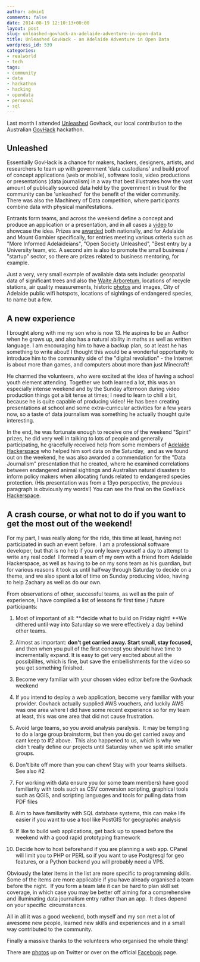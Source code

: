 ```yaml
---
author: admin1
comments: false
date: 2014-08-19 12:10:13+00:00
layout: post
slug: unleashed-govhack-an-adelaide-adventure-in-open-data
title: Unleashed GovHack - an Adelaide Adventure in Open Data
wordpress_id: 539
categories:
- realworld
- tech
tags:
- community
- data
- hackathon
- hacking
- opendata
- personal
- sql
---
```


Last month I attended [Unleashed](http://uladl.com) Govhack, our local contribution to the Australian [GovHack](http://www.govhack.org/) hackathon.


## Unleashed


Essentially GovHack is a chance for makers, hackers, designers, artists, and researchers to team up with government 'data custodians' and build proof of concept applications (web or mobile), software tools, video productions or presentations (data journalism) in a way that best illustrates how the vast amount of publically sourced data held by the government in trust for the community can be 'unleashed' for the benefit of the wider community. There was also the Machinery of Data competition, where participants combine data with physical manifestations.

Entrants form teams, and across the weekend define a concept and produce an application or a presentation, and in all cases a [video](http://hackerspace.govhack.org/project-videos) to showcase the idea. Prizes are [awarded](http://uladl.com/unleashed-2014-winners/) both nationally, and for Adelaide and Mount Gambier specifically, for entries meeting various criteria such as "More Informed Adelaideians", "Open Society Unleashed", "Best entry by a University team, etc. A second aim is also to promote the small business / "startup" sector, so there are prizes related to business mentoring, for example.

Just a very, very small example of available data sets include: geospatial data of significant trees and also the [Waite Arboretum](http://data.sa.gov.au/dataset/waite-arboretum-catalogue), locations of recycle stations, air quality measurements, historic [photos](http://data.sa.gov.au/dataset/historic-photos-of-adelaide) and images, City of Adelaide public wifi hotspots, locations of sightings of endangered species, to name but a few.


## A new experience


I brought along with me my son who is now 13. He aspires to be an Author when he grows up, and also has a natural ability in maths as well as written language. I am encouraging him to have a backup plan, so at least he has something to write about! I thought this would be a wonderful opportunity to introduce him to the community side of the "digital revolution" - the Internet is about more than games, and computers about more than just Minecraft!

He charmed the volunteers, who were excited at the idea of having a school youth element attending. Together we both learned a lot, this was an especially intense weekend and by the Sunday afternoon during video production things got a bit tense at times; I need to learn to chill a bit, because he is quite capable of producing video! He has been creating presentations at school and some extra-curricular activities for a few years now, so a taste of data journalism was something he actually thought quite interesting.

In the end, he was fortunate enough to receive one of the weekend "Spirit" prizes, he did very well in talking to lots of people and generally participating, he gracefully received help from some members of [Adelaide Hackerspace](http://hackerspace-adelaide.org.au/) who helped him sort data on the Saturday,  and as we found out on the weekend, he was also awarded a commendation for the "Data Journalism" presentation that he created, where he examined correlations between endangered animal sightings and Australian natural disasters to inform policy makers when allocating funds related to endangered species protection. (His presentation was from a 13yo perspective, the previous paragraph is obviously my words!) You can see the final on the GovHack [Hackerspace](http://hackerspace.govhack.org/content/endangered-speciesnatural-disasters).


## A crash course, or what not to do if you want to get the most out of the weekend!


For my part, I was really along for the ride, this time at least, having not participated in such an event before.  I am a professional software developer, but that is no help if you only leave yourself a day to attempt to write any real code!  I formed a team of my own with a friend from Adelaide Hackerspace, as well as having to be on my sons team as his guardian, but for various reasons it took us until halfway through Saturday to decide on a theme, and we also spent a lot of time on Sunday producing video, having to help Zachary as well as do our own.

From observations of other, successful teams, as well as the pain of experience, I have compiled a list of lessons fir first time / future participants:



	
  1. Most of important of all: **decide what to build on Friday night! **We dithered until way into Saturday so we were effectively a day behind other teams.

	
  2. Almost as important: **don't get carried away. Start small, stay focused,** and then when you pull of the first concept you should have time to incrementally expand. It is easy to get very excited about all the possibilites, which is fine, but save the embellishments for the video so you get something finished.

	
  3. Become very familiar with your chosen video editor before the Govhack weekend

	
  4. If you intend to deploy a web application, become very familiar with your provider. Govhack actually supplied AWS vouchers, and luckily AWS was one area where I did have some recent experience so for my team at least, this was one area that did not cause frustration.

	
  5. Avoid large teams, so you avoid analysis paralysis.  It may be tempting to do a large group brainstorm, but then you do get carried away and cant keep to #2 above.  This also happened to us, which is why we didn't really define our projects until Saturday when we split into smaller groups.

	
  6. Don't bite off more than you can chew! Stay with your teams skillsets. See also #2

	
  7. For working with data ensure you (or some team members) have good familiarity with tools such as CSV conversion scripting, graphical tools such as QGIS, and scripting languages and tools for pulling data from PDF files

	
  8. Aim to have familiarity with SQL database systems, this can make life easier if you want to use a tool like PostGIS for geographic analysis

	
  9. If like to build web applications, get back up to speed before the weekend with a good rapid prototyping framework

	
  10. Decide how to host beforehand if you are planning a web app. CPanel will limit you to PHP or PERL so if you want to use Postgresql for geo features, or a Python backend you will probably need a VPS.


Obviously the later items in the list are more specific to programming skills.  Some of the items are more applicable if you have already organised a team before the night.  If you form a team late it can be hard to plan skill set coverage, in which case you may be better off aiming for a comprehensive and illuminating data journalism entry rather than an app.  It does depend on your specific  circumstances.

All in all it was a good weekend, both myself and my son met a lot of awesome new people, learned new skills and experiences and in a small way contributed to the community.

Finally a massive thanks to the volunteers who organised the whole thing!

There are [photos](https://twitter.com/unleashedADL) up on Twitter or over on the official [Facebook](https://www.facebook.com/UnleashedADL) page.
